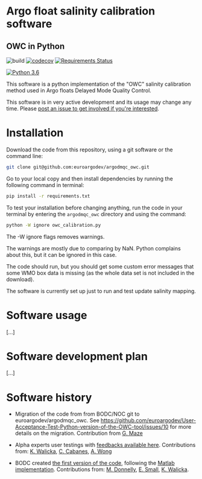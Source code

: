 # Argo float salinity calibration software
## OWC in Python

![build](https://github.com/euroargodev/argodmqc_owc/workflows/build/badge.svg)
[![codecov](https://codecov.io/gh/euroargodev/argodmqc_owc/branch/master/graph/badge.svg)](https://codecov.io/gh/euroargodev/argodmqc_owc)
[![Requirements Status](https://requires.io/github/euroargodev/argodmqc_owc/requirements.svg?branch=master)](https://requires.io/github/euroargodev/argodmqc_owc/requirements/?branch=master)

[![Python 3.6](https://img.shields.io/badge/python-3.6-blue.svg)](https://www.python.org/downloads/release/python-360/)


This software is a python implementation of the "OWC" salinity calibration method used in Argo floats Delayed Mode Quality Control.

This software is in very active development and its usage may change any time. Please [post an issue to get involved if you're interested](https://github.com/euroargodev/argodmqc_owc/issues/new/choose).

# Installation

Download the code from this repository, using a git software or the command line:
```bash
git clone git@github.com:euroargodev/argodmqc_owc.git
```

Go to your local copy and then install dependencies by running the following command in terminal:

```bash
pip install -r requirements.txt
```

To test your installation before changing anything, run the code in your terminal by entering the ``argodmqc_owc`` directory and using the command:

```bash
python -W ignore owc_calibration.py
```

The -W ignore flags removes warnings.

The warnings are mostly due to comparing by NaN. Python complains about this, but it can be ignored in this case.

The code should run, but you should get some custom error messages that some WMO box data is missing (as the whole data set is not included in the download).

The software is currently set up just to run and test update salinity mapping.

# Software usage

[...]

# Software development plan

[...]

# Software history

- Migration of the code from from BODC/NOC git to euroargodev/argodmqc_owc. See https://github.com/euroargodev/User-Acceptance-Test-Python-version-of-the-OWC-tool/issues/10 for more details on the migration. Contribution from [G. Maze](https://github.com/gmaze)

- Alpha experts user testings with [feedbacks available here](https://github.com/euroargodev/User-Acceptance-Test-Python-version-of-the-OWC-tool/issues). Contributions from: [K. Walicka](https://github.com/kamwal), [C. Cabanes](https://github.com/cabanesc), [A. Wong](https://github.com/apswong)

- BODC created [the first version of the code](https://git.noc.ac.uk/bodc/owc-software-python), following the [Matlab implementation](https://github.com/ArgoDMQC/matlab_owc). Contributions from: [M. Donnelly](https://github.com/matdon17), [E. Small](https://github.com/edsmall-bodc), [K. Walicka](https://github.com/kamwal).